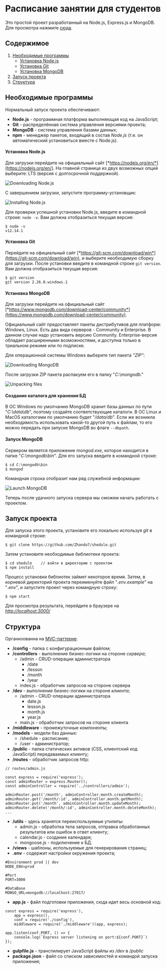 # Расписание занятии для студентов

Это простой проект разработанный на Node.js, Express.js и MongoDB.\
Для просмотра нажмите [сюда](http://innovation-center.herokuapp.com/).

## Содержимое

1. [Необходимые программы](#необходимые-программы)
    * [Установка Node.js](#установка-nodejs)
    * [Установка Git](#установка-git)
    * [Установка MongoDB](#установка-mongodb)
2. [Запуск проекта](#запуск-проекта)
3. [Структура](#структура)

## Необходимые программы

Нормальный запуск проекта обеспечивают:
* **Node.js** - программная платформа выполняющая код на JavaScript;
* **Git** - распределённая система управления версиями проекта;
* **MongoDB** - система управления базами данных;
* **npm** - менеджер пакетов, входящий в состав *Node.js* (т.е. он автоматический установиться вместе с Node.js).

#### Установка Node.js 

Для загрузки перейдите на официальный сайт [*https://nodejs.org/en/*](https://nodejs.org/en/). На главной странице из двух возможных опций выберите: LTS (версия с долгосрочной поддержкой).

![Downloading Node.js](https://metanit.com/web/nodejs/pics/1.1.png)

С завершением загрузки, запустите программу-установщик:

![Installing Node.js](https://metanit.com/web/nodejs/pics/1.2.png)

Для проверки успешной установки Node.js, введите в командной строке: `node -v`. Вам должна отобразиться текущая версия:
```
$ node -v
v12.14.1
```

#### Установка Git

Перейдите на официальный сайт [*https://git-scm.com/download/win*](https://git-scm.com/download/win), и выберите необходимую сборку для загрузки. После установки введите в командной строке `git version`. Вам должна отобразиться текущая версия:
```
$ git version
git version 2.26.0.windows.1
```

#### Установка MongoDB

Для загрузки перейдите на официальный сайт [*https://www.mongodb.com/download-center/community*](https://www.mongodb.com/download-center/community).

Официальный сайт предоставляет пакеты дистрибутивов для платформ: Windows, Linux. Есть два вида серверов - Community и Enterprise. В данном случае надо установить версию Community. Enterprise-версия обладает расширенными возможностями, и доступна только в триальном режиме или по подписке.

Для операционной системы Windows выберите тип пакета *"ZIP"*:

![Downloading MongoDB](https://metanit.com/nosql/mongodb/pics/1.6.png)

После загрузки ZIP пакета распакуем его в папку "*C:\mongodb*."

![Unpacking files](https://metanit.com/nosql/mongodb/pics/1.1.png)

#### Создание каталога для хранения БД

В ОС Windows по умолчанию MongoDB хранит базы данных по пути "*C:\data\db*", поэтому создайте соответствующие каталоги. В ОС Linux и MacOS каталогами по умолчанию будет "*/data/db*". Если же возникла необходимость использовать какой-то другой путь к файлам, то его можно передать при запуске MongoDB во флаге `--dbpath`.

#### Запуск MongoDB

Сервером является приложение *mongod.exe*, которое находится в папке "*C:\mongodb\bin*". Для его запуска введите в командной строке:
```
$ cd C:\mongodb\bin
$ mongod
```
Командная строка отобразит нам ряд служебной информации:

![Launch MongoDB](https://metanit.com/nosql/mongodb/pics/1.2.png)

Теперь после удачного запуска сервера мы сможем начать работать с проектом.

## Запуск проекта

Для запуска этого проекта, установите его локально используя *git* в командной строке:
```
$ git clone https://github.com/Zhando7/shedule.git
```

Затем установите необходимые библиотеки проекта:
```
$ cd shedule    // войти в директорию с проектом
$ npm install
```

Процесс установки библиотек займет некоторое время. Затем, в корневой директорий проекта переименуйте файл "*.env.example*" на "*.env*", и запустите проект через командную строку:
```
$ npm start
```

Для просмотра результата, перейдите в браузере на [*http://localhost:3000/*](http://localhost:3000/)

## Структура

Организованна на [MVC-паттерне](https://ru.wikipedia.org/wiki/Model-View-Controller).

+ **/config** - папка с конфигурационным файлом;
+ **/controllers** - выполнение бизнес-логики на стороне *сервера*;
    + /admin - CRUD-операции администратора
        + /date 
        + /lesson
        + /month 
        + /year 
    + index.js - обработчик запросов на стороне сервера
+ **/dev** - выполнение бизнес-логики на стороне *клиента*;
    + /admin - CRUD-операции администратора
        + date.js
        + lesson.js
        + month.js
        + year.js
    + main.js - обработчик запросов на стороне клиента
+ **/middleware** - промежуточные компоненты;
+ **/models** - модели баз данных:
    + /shedule - расписание;
    + /user - администратор;
+ **/public** - папка статических активов (CSS, клиентский код JavaScript) передаваемых клиенту;
+ **/routes** - обработчик запросов http:
```
// routes/admin.js

const express = require('express');
const adminRouter = express.Router();
const adminController = require('../controllers/admin');

adminRouter.post('/month', adminController.month.createMonth);
adminRouter.get('/month/:id', adminController.month.getMonth);
adminRouter.put('/month', adminController.month.updateMonth);
adminRouter.delete('/month/:id', adminController.month.deleteMonth);
...
```
+ **/utils** - здесь хранятся переиспользуемые утилиты:
    + admin.js - обработка тела запросов, отправка обработанных результатов или ошибок в ответ клиенту;
    + calendar.js - создание календаря;
    + mongoose.js - подключение к БД.
+ **/views** - шаблоны, используемые для генерирования страниц;
+ **.env** - содержит настройки окружения проекта;
```
#Environment prod || dev
NODE_ENV=prod

#Port
PORT=3000

#DataBase
MONGO_URL=mongodb://localhost:27017/
```
+ **app.js** - файл подготовки приложения, сюда идет весь основной код:
```
const express = require('express'),
    app = express(),
    conf = require('./config'),
    middleware = require('./middleware')(app, express);

app.listen(conf.PORT, () => {
    console.log(`Express server listening on port:${conf.PORT}`)
});
```
+ **gulpfile.js** - транспилирует JavaScript файлы из */dev* в */public*
+ **package.json** - файл со списком зависимостей и командой запуска приложения;